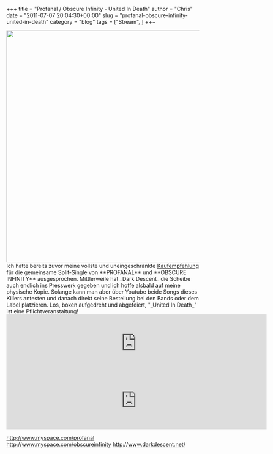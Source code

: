 +++
title = "Profanal / Obscure Infinity - United In Death"
author = "Chris"
date = "2011-07-07 20:04:30+00:00"
slug = "profanal-obscure-infinity-united-in-death"
category = "blog"
tags = ["Stream", ]
+++

<center><img class="alignnone size-full wp-image-4630" title="Profanal - Obscure Infinity - United In Death - Split-7" src="http://necroslaughter.de/wp-content/uploads/2011/02/Profanal-Obscure-Infinity-United-In-Death-Split-7.jpg" alt="" width="600" height="607" /></center>Ich hatte bereits zuvor meine vollste und uneingeschränkte <a href="http://necroslaughter.de/2011/02/profanal-obscure-infinity-united-in-death-split-7/">Kaufempfehlung</a> für die gemeinsame Split-Single von **PROFANAL** und **OBSCURE INFINITY** ausgesprochen. Mittlerweile hat _Dark Descent_ die Scheibe auch endlich ins Presswerk gegeben und ich hoffe alsbald auf meine physische Kopie. Solange kann man aber über Youtube beide Songs dieses Killers antesten und danach direkt seine Bestellung bei den Bands oder dem Label platzieren. Los, boxen aufgedreht und abgefeiert, "_United In Death_" ist eine Pflichtveranstaltung!

<iframe src="http://www.youtube.com/embed/7AONe8pGFik" width="680" height="150" frameborder="0" allowfullscreen="allowfullscreen"></iframe>

<iframe src="http://www.youtube.com/embed/V3pe-pLCFQA" width="680" height="150" frameborder="0" allowfullscreen="allowfullscreen"></iframe>

<a href="http://www.myspace.com/profanal">http://www.myspace.com/profanal</a>
<a href="http://www.myspace.com/obscureinfinity">http://www.myspace.com/obscureinfinity</a>
<a href="http://www.darkdescent.net/">http://www.darkdescent.net/</a>
